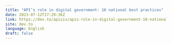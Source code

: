 ```yaml
---
title: "API’s role in digital government: 10 national best practices"
date: 2023-07-12T17:29:36Z
link: https://dev.to/apisix/apis-role-in-digital-government-10-national-best-practices-1plf?utm_medium=RSS&utm_source=news.12bit.vn
site: dev.to
language: English
draft: false
---
```

